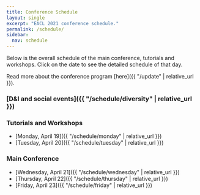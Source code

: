 ```yaml
---
title: Conference Schedule
layout: single
excerpt: "EACL 2021 conference schedule."
permalink: /schedule/
sidebar:
  nav: schedule
---
```


Below is the overall schedule of the main conference, tutorials and workshops.
Click on the date to see the detailed schedule of that day.

Read more about the conference program [here]({{ "/update" | relative_url }}).

### [D&I and social events]({{ "/schedule/diversity" | relative_url }})

### Tutorials and Workshops

- [Monday, April 19]({{ "/schedule/monday" | relative_url }})
- [Tuesday, April 20]({{ "/schedule/tuesday" | relative_url }})

### Main Conference

- [Wednesday, April 21]({{ "/schedule/wednesday" | relative_url }})
- [Thursday, April 22]({{ "/schedule/thursday" | relative_url }})
- [Friday, April 23]({{ "/schedule/friday" | relative_url }})
